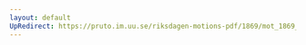 ```yaml
---
layout: default
UpRedirect: https://pruto.im.uu.se/riksdagen-motions-pdf/1869/mot_1869__ak__189/mot_1869__ak__189-004.pdf
---
```

